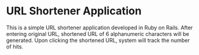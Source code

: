 # URL Shortener Application

This is a simple URL shortener application developed in Ruby on Rails.
After entering original URL, shortened URL of 6 alphanumeric characters will be generated.
Upon clicking the shortened URL, system will track the number of hits.
